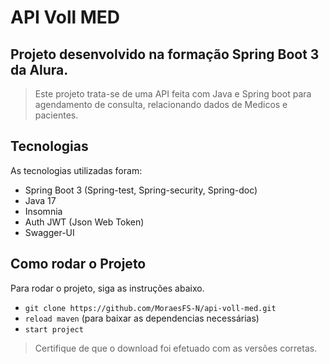 # API Voll MED

## Projeto desenvolvido na formação Spring Boot 3 da Alura.

> Este projeto trata-se de uma API feita com Java e Spring boot para agendamento de consulta, relacionando dados de Medicos e pacientes.

## Tecnologias
As tecnologias utilizadas foram:
- Spring Boot 3 (Spring-test, Spring-security, Spring-doc)
- Java 17
- Insomnia
- Auth JWT (Json Web Token)
- Swagger-UI

## Como rodar o Projeto
Para rodar o projeto, siga as instruções abaixo.
- `git clone https://github.com/MoraesFS-N/api-voll-med.git`
- `reload maven` (para baixar as dependencias necessárias)
- `start project`  
> Certifique de que o download foi efetuado com as versões corretas.

